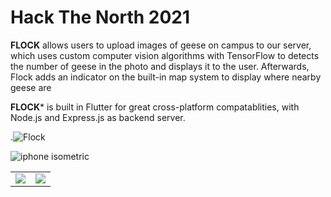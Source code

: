 # Hack The North 2021
**FLOCK** allows users to upload images of geese on campus to our server, which uses custom computer vision algorithms with TensorFlow to detects the number of geese in the photo and displays it to the user. Afterwards, Flock adds an indicator on the built-in map system to display where nearby geese are

**FLOCK*** is built in Flutter for great cross-platform compatablities, with Node.js and Express.js as backend server.

.![Flock](https://user-images.githubusercontent.com/47200772/133937173-490d96ed-2d99-4be0-83d6-fee36623c773.png)

![iphone isometric](https://user-images.githubusercontent.com/47200772/133937177-447bc6ef-bc05-4968-a431-ac2eec9c76a7.png)

<table><tr>
<td>
<img src="https://user-images.githubusercontent.com/47200772/133937176-ee4282a0-7aad-4806-83a7-f98d2b901900.png">
</td>
<td>
<img src="https://user-images.githubusercontent.com/47200772/133937178-5ae13b2e-022c-42cf-b5aa-b9237c62821c.png">
</td>
</tr></table>